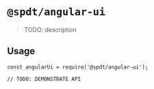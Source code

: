 # `@spdt/angular-ui`

> TODO: description

## Usage

```
const angularUi = require('@spdt/angular-ui');

// TODO: DEMONSTRATE API
```
